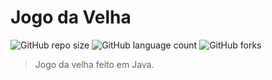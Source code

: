 # Jogo da Velha

![GitHub repo size](https://img.shields.io/github/repo-size/LucasRossatto/Jogo-da-velha-Java?style=for-the-badge)
![GitHub language count](https://img.shields.io/github/languages/count/LucasRossatto/Jogo-da-velha-Java?style=for-the-badge)
![GitHub forks](https://img.shields.io/github/forks/LucasRossatto/Jogo-da-velha-Java?style=for-the-badge)


> Jogo da velha feito em Java.
